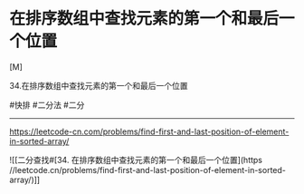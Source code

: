 # 在排序数组中查找元素的第一个和最后一个位置
[M]

34.在排序数组中查找元素的第一个和最后一个位置 

#快排 #二分法 #二分

---

https://leetcode-cn.com/problems/find-first-and-last-position-of-element-in-sorted-array/

![[二分查找#[34. 在排序数组中查找元素的第一个和最后一个位置](https //leetcode.cn/problems/find-first-and-last-position-of-element-in-sorted-array/)]]